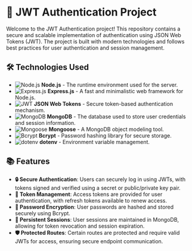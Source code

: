# 🔐 JWT Authentication Project

Welcome to the JWT Authentication project! This repository contains a secure and scalable implementation of authentication using JSON Web Tokens (JWT). The project is built with modern technologies and follows best practices for user authentication and session management.

## 🛠 Technologies Used

- ![Node.js](https://lucide.dev/icons/node.svg) **Node.js** - The runtime environment used for the server.
- ![Express.js](https://lucide.dev/icons/server.svg) **Express.js** - A fast and minimalistic web framework for Node.js.
- ![JWT](https://lucide.dev/icons/key.svg) **JSON Web Tokens** - Secure token-based authentication mechanism.
- ![MongoDB](https://lucide.dev/icons/database.svg) **MongoDB** - The database used to store user credentials and session information.
- ![Mongoose](https://lucide.dev/icons/box.svg) **Mongoose** - A MongoDB object modeling tool.
- ![Bcrypt](https://lucide.dev/icons/shield.svg) **Bcrypt** - Password hashing library for secure storage.
- ![dotenv](https://lucide.dev/icons/file-lock.svg) **dotenv** - Environment variable management.

## 📚 Features

- **🔒 Secure Authentication**: Users can securely log in using JWTs, with tokens signed and verified using a secret or public/private key pair.
- **🔑 Token Management**: Access tokens are provided for user authentication, with refresh tokens available to renew access.
- **🔏 Password Encryption**: User passwords are hashed and stored securely using Bcrypt.
- **💾 Persistent Sessions**: User sessions are maintained in MongoDB, allowing for token revocation and session expiration.
- **🛡️ Protected Routes**: Certain routes are protected and require valid JWTs for access, ensuring secure endpoint communication.